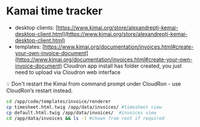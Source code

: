 # Kamai time tracker

- desktop clients: [https://www.kimai.org/store/alexandreptj-kemai-desktop-client.html](https://www.kimai.org/store/alexandreptj-kemai-desktop-client.html)
- templates: [https://www.kimai.org/documentation/invoices.html#create-your-own-invoice-document](https://www.kimai.org/documentation/invoices.html#create-your-own-invoice-document) 
  Cloudron app install has folder created, you just need to upload via Cloudron web interface 

<aside>
💡 Don't restart the Kimai from command prompt under CloudRon - use CloudRon’s restart instead.

</aside>

```bash
cd /app/code/templates/invoice/renderer
cp timesheet.html.twig /app/data/invoices/ #timesheet view
cp default.html.twig /app/data/invoices/  #invoices view
cd /app/data/invoices && ls -l #chown from root if required
```